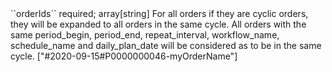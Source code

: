 <tr>
	
<td>``orderIds``</td>
	
<td>required; array[string]</td>
	
<td>For all orders if they are cyclic orders, they will be expanded to all orders in the same cycle. All orders 
with the same period_begin, period_end, repeat_interval, workflow_name, schedule_name and daily_plan_date will be considered as to be in the same cycle. </td>
	
<td>["#2020-09-15#P0000000046-myOrderName"]</td>
	
<td></td>
	
</tr>
